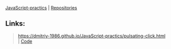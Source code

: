 <a href="https://dmitriy-1986.github.io/JavaScript-practics/">JavaScript-practics</a> | <a href="https://github.com/Dmitriy-1986/JavaScript-practics">Repositories</a>

Links:
---
>https://dmitriy-1986.github.io/JavaScript-practics/pulsating-click.html | <a href="https://github.com/Dmitriy-1986/JavaScript-practics/blob/main/pulsating-click.html">Code</a>

<!--
>https://dmitriy-1986.github.io/JavaScript-practics/ | <a href="https://github.com/Dmitriy-1986/JavaScript-practics/blob/main/ ">Code</a>

>https://dmitriy-1986.github.io/JavaScript-practics/ | <a href="https://github.com/Dmitriy-1986/JavaScript-practics/blob/main/ ">Code</a>

>https://dmitriy-1986.github.io/JavaScript-practics/ | <a href="https://github.com/Dmitriy-1986/JavaScript-practics/blob/main/ ">Code</a>

>https://dmitriy-1986.github.io/JavaScript-practics/ | <a href="https://github.com/Dmitriy-1986/JavaScript-practics/blob/main/ ">Code</a>

>https://dmitriy-1986.github.io/JavaScript-practics/ | <a href="https://github.com/Dmitriy-1986/JavaScript-practics/blob/main/ ">Code</a>
-->
